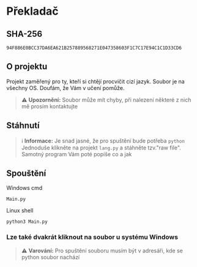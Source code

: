 # Překladač

## SHA-256
```SHA-256
94F886E0BCC37DA6EA621B257889568271E047358603F1C7C17E94C1C1D33CD6
```

## O projektu

Projekt zaměřený pro ty, kteří si chtějí procvičit cizí jazyk. Soubor je na všechny OS. Doufám, že Vám v učení pomůže.
> ⚠️ **Upozornění:**
> Soubor může mít chyby, při nalezení některé z nich mě prosím kontaktujte

## Stáhnutí
> ℹ️ **Informace:**
> Je snad jasné, že pro spuštění bude potřeba `python`
Jednoduše klikněte na projekt `lang.py`  a stáhněte tzv."raw file". Samotný program Vám poté popíše co a jak


## Spouštění

Windows cmd
```batch
Main.py
```
Linux shell
```shell
python3 Main.py
```
### Lze také dvakrát kliknout na soubor u systému Windows
> ⚠️ **Varování:**
> Pro spuštění souboru musím být v adresáři, kde se python soubor nachází


